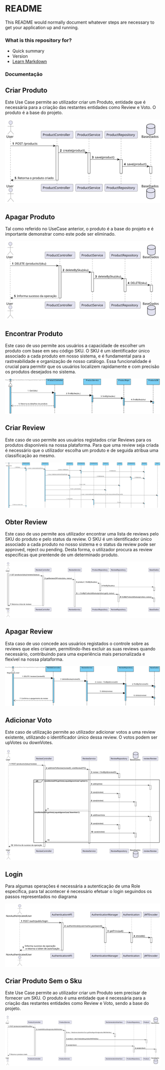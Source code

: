 # README #

This README would normally document whatever steps are necessary to get your application up and running.

### What is this repository for? ###

* Quick summary
* Version
* [Learn Markdown](https://bitbucket.org/tutorials/markdowndemo)

### Documentação

## Criar Produto

Este Use Case permite ao utilizador criar um Produto, entidade que é necessária para
a criação das restantes entidades como Review e Voto. O produto é a base do projeto.

![CreateProduct.svg](Documenta%C3%A7%C3%A3o%2FCreateProduct.svg)

## Apagar Produto
Tal como referido no UseCase anterior, o produto é a base do projeto e é importante
demonstrar como este pode ser eliminado.

![DeleteProduct.svg](Documenta%C3%A7%C3%A3o%2FDeleteProduct.svg)

## Encontrar Produto

Este caso de uso permite aos usuários a capacidade de escolher um produto com base em seu código SKU. O SKU é um identificador único associado a cada produto em nosso sistema, e é fundamental para a rastreabilidade e organização de nosso catálogo. Essa funcionalidade é crucial para permitir que os usuários localizem rapidamente e com precisão os produtos desejados no sistema.

![EncontrarProduto.svg](Documenta%C3%A7%C3%A3o%2FEncontrarProduto.svg)

## Criar Review

Este caso de uso permite aos usuários registados criar Reviews para os produtos disponíveis na nossa plataforma. Para que uma review seja criada é necessário que o utilizador escolha um produto e de seguida atribua uma classificação ao mesmo.

![CreateReview.svg](Documenta%C3%A7%C3%A3o%2FCreateReview.svg)

## Obter Review

Este caso de uso permite aos utilizador encontrar uma lista de reviews pelo SKU do produto e pelo status da review. O SKU é um identificador único associado a cada produto no nosso sistema e o status da review pode ser approved, reject ou pending.
Desta forma, o utilizador procura as review especificas que prentende de um determinado produto.

![ObterReview.svg](Documentação/ObterReview.svg)

## Apagar Review

Esta caso de uso concede aos usuários registados o controle sobre as reviews que eles criaram, permitindo-lhes excluir as suas reviews quando necessário, contribuindo para uma experiência mais personalizada e flexível na nossa plataforma.

![DeleteReview.svg](Documenta%C3%A7%C3%A3o%2FDeleteReview.svg)

## Adicionar Voto

Este caso de utilização permite ao utilizador adicionar votos a uma review existente, utilizando o identificador único dessa review. O votos podem ser upVotes ou downVotes.

![AdicionarVoto.svg](Documenta%C3%A7%C3%A3o%2FAdicionarVoto.svg)

## Login
Para algumas operações é necessária a autenticação de uma Role específica, para tal 
acontecer é necessário efetuar o login seguindos os passos representados no diagrama

![Login.svg](Documenta%C3%A7%C3%A3o%2FLogin.svg)

## Criar Produto Sem o Sku

Este Use Case permite ao utilizador criar um Produto sem precisar de fornecer um SKU. O produto é uma entidade que é necessária para
a criação das restantes entidades como Review e Voto, sendo a base do projeto.

![CreateProductWithoutSKU.svg](Documenta%C3%A7%C3%A3o%2FCreateProductWithoutSKU.svg)